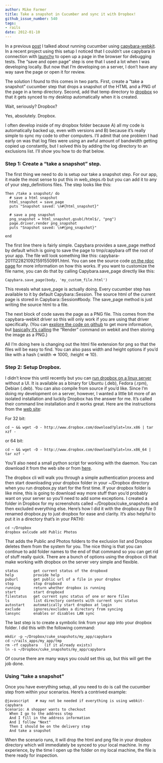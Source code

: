 ```yaml
---
author: Mike Farmer
title: Take a snapshot in Cucumber and sync it with Dropbox!
github_issue_number: 540
tags:
- rails
date: 2012-01-10
---
```


In a previous [post](/blog/2011/12/running-integration-tests-in-webkit) I talked about running cucumber using [capybara-webkit](https://github.com/thoughtbot/capybara-webkit). In a recent project using this setup I noticed that I couldn’t use capybara in connection with [launchy](https://github.com/copiousfreetime/launchy) to open up a page in the browser for debugging tests. The “save and open page” step is one that I used a lot when I was developing locally. But now that I’m developing on a server, I don’t have any way save the page or open it for review.

The solution I found to this comes in two parts. First, create a “take a snapshot” cucumber step that drops a snapshot of the HTML and a PNG of the page in a temp directory. Second, add that temp directory to [dropbox](http://www.dropbox.com) so that it gets synced to my desktop automatically when it is created.

Wait, seriously? Dropbox? 

Yes, absolutely. Dropbox.

I often develop inside of my dropbox folder because A) all my code is automatically backed up, even with versions and B) because it’s really simple to sync my code to other computers. I’ll admit that one problem I had early on was that log files were using an awful amount of bandwidth getting copied up constantly, but I solved this by adding the log directory to an exclusions list. I’ll show you how to do that below.

### Step 1: Create a “take a snapshot” step.

The first thing we need to do is setup our take a snapshot step. For our app, it made the most sense to put this in web_steps.rb but you can add it to any of your step_definitions files.  The step looks like this:

```plain
Then /take a snapshot/ do
  # save a html snapshot
  html_snapshot = save_page
  puts "Snapshot saved: \n#{html_snapshot}"

  # save a png snapshot
  png_snapshot = html_snapshot.gsub(/html$/, "png")
  page.driver.render png_snapshot
  puts "Snapshot saved: \n#{png_snapshot}"

end
```

The first line there is fairly simple. Capybara provides a save_page method by default which is going to save the page to tmp/capybara off the root of your app. The file will look something like this: capybara-20111228210921591550991.html. You can see the source code [on the rdoc page](http://rubydoc.info/github/jnicklas/capybara/master/Capybara/Session:save_page) for more information on how this works. If you want to customize the file name, you can do that by calling Capybara.save_page directly like this:

```plain
Capybara.save_page(body, 'my_custom_file.html')
```

This reveals what save_page is actually doing. Every cucumber step has available to it by default Capybara::Session. The source html of the current page is stored in Capybara::Session#body. The save_page method is just writing the source html to a file.

The next block of code saves the page as a PNG file. This comes from the capybara-webkit driver so this will only work if you are using that driver specifically. (You can [explore the code on github](https://github.com/thoughtbot/capybara-webkit/blob/5adab74465f42efcf286f0f94ed5a5d1a04ce6cd/lib/capybara/driver/webkit.rb#L106) to get more information, but [basically it’s calling](https://github.com/thoughtbot/capybara-webkit/blob/5adab74465f42efcf286f0f94ed5a5d1a04ce6cd/lib/capybara/driver/webkit/browser.rb#L99) the “Render” command on webkit and then storing the image as a PNG.)

All I’m doing here is changing out the html file extension for png so that the files will be easy to find. You can also pass width and height options if you’d like with a hash {:width => 1000, :height => 10}.

### Step 2: Setup Dropbox.

I didn’t know this until recently but you can [run dropbox on a linux server](https://www.dropbox.com/install?os=lnx) without a UI. It is available as a binary for Ubuntu (.deb), Fedora (.rpm), Debian (.deb). You can also compile from source if you’d like. Since I’m doing my development on a server, however, I wanted a little bit more of an isolated installation and luckily Dropbox has the answer for me. It’s called their command line installation and it works great. Here are the instructions from the [web site](https://www.dropbox.com/install?os=lnx):

For 32 bit: 

```plain
cd ~ && wget -O - http://www.dropbox.com/download?plat=lnx.x86 | tar xzf -
```

or 64 bit: 

```plain
cd ~ && wget -O - http://www.dropbox.com/download?plat=lnx.x86_64 | tar xzf -
```

You’ll also need a small python script for working with the daemon. You can download it from the web site or from [here](https://www.dropbox.com/download?dl=packages/dropbox.py).

The dropbox cli will walk you through a simple authentication process and then start downloading your dropbox folder in your ~/Dropbox directory when you run dropbox.py start for the first time. If your dropbox folder is like mine, this is going to download way more stuff than you’d probably want on your server so you’ll need to add some exceptions. I created a folder in Dropbox for my screenshots called ~/Dropbox/cuke_snapshots and then excluded everything else. Here’s how I did it with the dropbox.py file (I renamed dropbox.py to just dropbox for ease and clarity. It’s also helpful to put it in a directory that’s in your PATH):

```plain
cd ~/Dropbox
dropbox exlcude add Public Photos
```

That adds the Public and Photos folders to the exclusion list and Dropbox deletes them from the system for you. The nice thing is that you can continue to add folder names to the end of that command so you can get rid of stuff really quick. There are a bunch of options using the dropbox cli that make working with dropbox on the server very simple and flexible.

```plain
status       get current status of the dropboxd
help         provide help
puburl       get public url of a file in your dropbox
stop         stop dropboxd
running      return whether dropbox is running
start        start dropboxd
filestatus   get current sync status of one or more files
ls           list directory contents with current sync status
autostart    automatically start dropbox at login
exclude      ignores/excludes a directory from syncing
lansync      enables or disables LAN sync
```

The last step is to create a symbolic link from your app into your dropbox folder. I did this with the following command:

```plain
mkdir -p ~/Dropbox/cuke_snapshots/my_app/capybara
cd ~/rails_apps/my_app/tmp
rm -rf capybara   (if it already exists)
ln -s ~/Dropbox/cuke_snapshots/my_app/capybara
```

Of course there are many ways you could set this up, but this will get the job done.

### Using “take a snapshot”

Once you have everything setup, all you need to do is call the cucumber step from within your scenarios. Here’s a contrived example:

```plain
@javascript   # may not be needed if everything is using webkit-capybara
Scenario: A shopper wants to checkout
  When I go to the address step
  And I fill in the address information
  And I follow "Next"
  Then I should be on the delivery step
  And take a snapshot
```

When the scenario runs, it will drop the html and png file in your dropbox directory which will immediately be synced to your local machine. In my experience, by the time I open up the folder on my local machine, the file is there ready for inspection.
